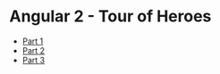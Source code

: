 # Angular 2 - Tour of Heroes

- [Part 1](https://angular.io/docs/ts/latest/tutorial/toh-pt1.html)
- [Part 2](https://angular.io/docs/ts/latest/tutorial/toh-pt2.html)
- [Part 3](https://angular.io/docs/ts/latest/tutorial/toh-pt3.html)
